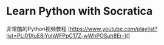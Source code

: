 # Learn Python with Socratica
非常酷的Python视频教程
[https://www.youtube.com/playlist?list=PLi01XoE8jYohWFPpC17Z-wWhPOSuh8Er-]()

